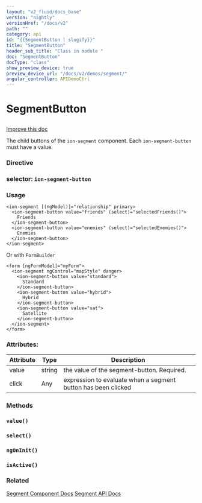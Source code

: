 ```yaml
---
layout: "v2_fluid/docs_base"
version: "nightly"
versionHref: "/docs/v2"
path: ""
category: api
id: "{{SegmentButton | slugify}}"
title: "SegmentButton"
header_sub_title: "Class in module "
doc: "SegmentButton"
docType: "class"
show_preview_device: true
preview_device_url: "/docs/v2/demos/segment/"
angular_controller: APIDemoCtrl 
---
```










<h1 class="api-title">


SegmentButton






</h1>

<a class="improve-v2-docs" href='http://github.com/driftyco/ionic/edit/2.0/ionic/components/segment/segment.ts#L3'>
Improve this doc
</a>






<!-- description -->

<p>The child buttons of the <code>ion-segment</code> component. Each <code>ion-segment-button</code> must have a value.</p>


<h3>Directive</h3>
<h3>selector: <code>ion-segment-button</code></h3>
<!-- @usage tag -->

<h3 style="margin-bottom: 7px">Usage</h3>


<pre><code class="lang-html">&lt;ion-segment [(ngModel)]=&quot;relationship&quot; primary&gt;
  &lt;ion-segment-button value=&quot;friends&quot; (select)=&quot;selectedFriends()&quot;&gt;
    Friends
  &lt;/ion-segment-button&gt;
  &lt;ion-segment-button value=&quot;enemies&quot; (select)=&quot;selectedEnemies()&quot;&gt;
    Enemies
  &lt;/ion-segment-button&gt;
&lt;/ion-segment&gt;
</code></pre>
<p>Or with <code>FormBuilder</code></p>
<pre><code class="lang-html">&lt;form [ngFormModel]=&quot;myForm&quot;&gt;
  &lt;ion-segment ngControl=&quot;mapStyle&quot; danger&gt;
    &lt;ion-segment-button value=&quot;standard&quot;&gt;
      Standard
    &lt;/ion-segment-button&gt;
    &lt;ion-segment-button value=&quot;hybrid&quot;&gt;
      Hybrid
    &lt;/ion-segment-button&gt;
    &lt;ion-segment-button value=&quot;sat&quot;&gt;
      Satellite
    &lt;/ion-segment-button&gt;
  &lt;/ion-segment&gt;
&lt;/form&gt;
</code></pre>




<!-- @property tags -->

<h3>Attributes:</h3>
<table class="table" style="margin:0;">
<thead>
<tr>
<th>Attribute</th>












<th>Type</th>


<th>Description</th>
</tr>
</thead>
<tbody>

<tr>
<td>
value
</td>


<td>
string
</td>


<td>
the value of the segment-button. Required.
</td>
</tr>

<tr>
<td>
click
</td>


<td>
Any
</td>


<td>
expression to evaluate when a segment button has been clicked
</td>
</tr>

</tbody>
</table>


<!-- methods on the class -->

<h3>Methods</h3>

<div id="value"></div>

<h3>
<code>value()</code>
  

</h3>












<div id="select"></div>

<h3>
<code>select()</code>
  

</h3>












<div id="ngOnInit"></div>

<h3>
<code>ngOnInit()</code>
  

</h3>












<div id="isActive"></div>

<h3>
<code>isActive()</code>
  

</h3>










<!-- related link -->

<h3>Related</h3>

<a href='/docs/v2/components#segment'>Segment Component Docs</a>
<a href='/docs/v2/api/components/segment/Segment/'>Segment API Docs</a><!-- end content block -->


<!-- end body block -->

